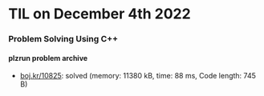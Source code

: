 # **TIL on December 4th 2022**
### Problem Solving Using C++
#### plzrun problem archive
- [boj.kr/10825](../../../Problem%20Solving/boj/solvedac/10825-12-05-2022.cpp): solved (memory: 11380 kB, time: 88 ms, Code length: 745 B)